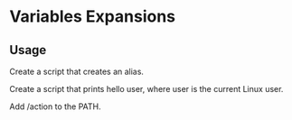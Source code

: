 # Variables Expansions

## Usage

Create a script that creates an alias.

Create a script that prints hello user, where user is the current Linux user.

Add /action to the PATH.
